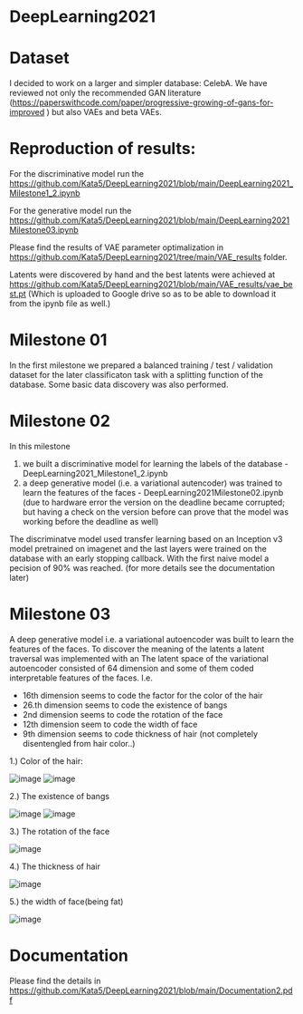 # DeepLearning2021


# Dataset
I decided to work on a larger and simpler database: CelebA. We have reviewed not only the recommended GAN literature (https://paperswithcode.com/paper/progressive-growing-of-gans-for-improved ) but also VAEs and beta VAEs.

# Reproduction of results:
For the discriminative model run the https://github.com/Kata5/DeepLearning2021/blob/main/DeepLearning2021_Milestone1_2.ipynb

For the generative model run the https://github.com/Kata5/DeepLearning2021/blob/main/DeepLearning2021Milestone03.ipynb 

Please find the results of VAE parameter optimalization  in https://github.com/Kata5/DeepLearning2021/tree/main/VAE_results folder. 

Latents were discovered by hand and the best latents were achieved at https://github.com/Kata5/DeepLearning2021/blob/main/VAE_results/vae_best.pt (Which is uploaded to Google drive so as to be able to download it from the ipynb file as well.)

# Milestone 01

In the first milestone we prepared a balanced training / test / validation dataset for the later classificaton task with a splitting function of the database.
Some basic data discovery was also performed.


# Milestone 02

In this milestone
1. we built a discriminative model for learning the labels of the database - DeepLearning2021_Milestone1_2.ipynb
2. a deep generative model (i.e. a variational autencoder) was trained to learn the features of the faces - DeepLearning2021Milestone02.ipynb (due to hardware error the version on the deadline became corrupted; but having a check on the version before can prove that the model was working before the deadline as well)

The discriminatve model used transfer learning based on an Inception v3 model pretrained on imagenet and the last layers were trained on the database with an early stopping callback. With the first naive model a pecision of 90% was reached. (for more details see the documentation later)


# Milestone 03

A deep generative model i.e. a variational autoencoder was built to learn the features of the faces. 
To discover the meaning of the latents a latent traversal was implemented with an 
The latent space of the variational autoencoder consisted of 64 dimension and some of them coded interpretable features of the faces. I.e.
* 16th dimension seems to code the factor for the color of the hair
* 26.th dimension seems to code the existence of bangs
* 2nd dimension seems to code the rotation of the face
* 12th dimension seem to code the width of face
* 9th dimension seems to code thickness of hair (not completely disentengled from hair color..)

1.) Color of the hair:

![image](https://user-images.githubusercontent.com/24832770/145726224-f1d19a1a-6cea-4af0-a45d-5f15bd8e2ece.png)
![image](https://user-images.githubusercontent.com/24832770/145726256-e8d1d576-f2fc-4fa6-b45c-0e9f68f2f2d7.png)


2.) The existence of bangs

![image](https://user-images.githubusercontent.com/24832770/145726278-612137db-7be9-4f6b-bbe3-4b49f56af677.png)
![image](https://user-images.githubusercontent.com/24832770/145726306-282c8d1f-4359-43da-ba48-30054c937825.png)


3.) The rotation of the face

![image](https://user-images.githubusercontent.com/24832770/145726362-2a7f2a90-b83d-4802-8517-bfe84554b3b5.png)

4.) The thickness of hair

![image](https://user-images.githubusercontent.com/24832770/145726458-57b7d5f9-36cb-44ed-b729-75aa4b176118.png)

5.) the width of face(being fat)

![image](https://user-images.githubusercontent.com/24832770/145726480-76172ed3-c35d-49a9-8cf8-96553c61507e.png)


# Documentation
Please find the details in https://github.com/Kata5/DeepLearning2021/blob/main/Documentation2.pdf



